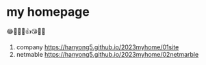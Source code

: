 # my homepage  
😂🤦‍♀️🙌👍😘🤷‍♂️


1. company https://hanyong5.github.io/2023myhome/01site
1. netmable https://hanyong5.github.io/2023myhome/02netmarble

